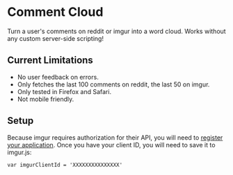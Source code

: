# Comment Cloud

Turn a user's comments on reddit or imgur into a word cloud. Works without any custom server-side scripting!

## Current Limitations

- No user feedback on errors.
- Only fetches the last 100 comments on reddit, the last 50 on imgur.
- Only tested in Firefox and Safari.
- Not mobile friendly.

## Setup

Because imgur requires authorization for their API, you will need to [register your application](https://api.imgur.com/). Once you have your client ID, you will need to save it to imgur.js:

```
var imgurClientId = 'XXXXXXXXXXXXXXX'
```
